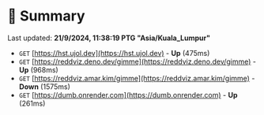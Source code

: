 # 📖 Summary
Last updated: **21/9/2024, 11:38:19 PTG "Asia/Kuala_Lumpur"**

- `GET` [https://hst.ujol.dev](https://hst.ujol.dev) - **Up** (475ms)
- `GET` [https://reddviz.deno.dev/gimme](https://reddviz.deno.dev/gimme) - **Up** (968ms)
- `GET` [https://reddviz.amar.kim/gimme](https://reddviz.amar.kim/gimme) - **Down** (1575ms)
- `GET` [https://dumb.onrender.com](https://dumb.onrender.com) - **Up** (261ms)
